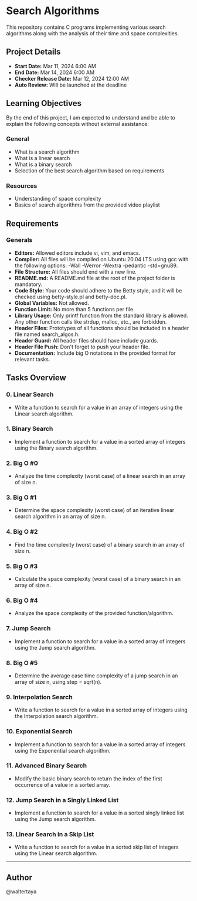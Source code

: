 # Search Algorithms

This repository contains C programs implementing various search algorithms along with the analysis of their time and space complexities.

## Project Details

- **Start Date:** Mar 11, 2024 6:00 AM
- **End Date:** Mar 14, 2024 6:00 AM
- **Checker Release Date:** Mar 12, 2024 12:00 AM
- **Auto Review:** Will be launched at the deadline

## Learning Objectives

By the end of this project, I am expected to understand and be able to explain the following concepts without external assistance:

### General

- What is a search algorithm
- What is a linear search
- What is a binary search
- Selection of the best search algorithm based on requirements

### Resources

- Understanding of space complexity
- Basics of search algorithms from the provided video playlist

## Requirements

### Generals

- **Editors:** Allowed editors include vi, vim, and emacs.
- **Compiler:** All files will be compiled on Ubuntu 20.04 LTS using gcc with the following options: -Wall -Werror -Wextra -pedantic -std=gnu89.
- **File Structure:** All files should end with a new line.
- **README.md:** A README.md file at the root of the project folder is mandatory.
- **Code Style:** Your code should adhere to the Betty style, and it will be checked using betty-style.pl and betty-doc.pl.
- **Global Variables:** Not allowed.
- **Function Limit:** No more than 5 functions per file.
- **Library Usage:** Only printf function from the standard library is allowed. Any other function calls like strdup, malloc, etc., are forbidden.
- **Header Files:** Prototypes of all functions should be included in a header file named search_algos.h.
- **Header Guard:** All header files should have include guards.
- **Header File Push:** Don't forget to push your header file.
- **Documentation:** Include big O notations in the provided format for relevant tasks.
  
## Tasks Overview

### 0. Linear Search

- Write a function to search for a value in an array of integers using the Linear search algorithm.

### 1. Binary Search

- Implement a function to search for a value in a sorted array of integers using the Binary search algorithm.

### 2. Big O #0

- Analyze the time complexity (worst case) of a linear search in an array of size n.

### 3. Big O #1

- Determine the space complexity (worst case) of an iterative linear search algorithm in an array of size n.

### 4. Big O #2

- Find the time complexity (worst case) of a binary search in an array of size n.

### 5. Big O #3

- Calculate the space complexity (worst case) of a binary search in an array of size n.

### 6. Big O #4

- Analyze the space complexity of the provided function/algorithm.

### 7. Jump Search

- Implement a function to search for a value in a sorted array of integers using the Jump search algorithm.

### 8. Big O #5

- Determine the average case time complexity of a jump search in an array of size n, using step = sqrt(n).

### 9. Interpolation Search

- Write a function to search for a value in a sorted array of integers using the Interpolation search algorithm.

### 10. Exponential Search

- Implement a function to search for a value in a sorted array of integers using the Exponential search algorithm.

### 11. Advanced Binary Search

- Modify the basic binary search to return the index of the first occurrence of a value in a sorted array.

### 12. Jump Search in a Singly Linked List

- Implement a function to search for a value in a sorted singly linked list using the Jump search algorithm.

### 13. Linear Search in a Skip List

- Write a function to search for a value in a sorted skip list of integers using the Linear search algorithm.

---

## Author

@waltertaya
